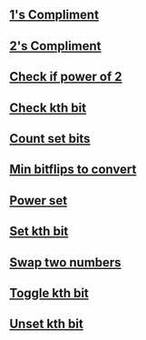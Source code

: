 

## [1's Compliment](https://github.com/arunkalher/DSA-Repo/tree/main/Play%20with%20Bits/1's%20complement) 

## [2's Compliment](https://github.com/arunkalher/DSA-Repo/tree/main/Play%20with%20Bits/2's%20complement) 

## [Check if power of 2](https://github.com/arunkalher/DSA-Repo/tree/main/Play%20with%20Bits/check%20if%20power%20of%202) 

## [Check kth bit](https://github.com/arunkalher/DSA-Repo/tree/main/Play%20with%20Bits/Check%20kth%20bit) 

## [Count set bits](https://github.com/arunkalher/DSA-Repo/tree/main/Play%20with%20Bits/count%20set%20bits)

## [Min bitflips to convert](https://github.com/arunkalher/DSA-Repo/tree/main/Play%20with%20Bits/count%20set%20bits)

## [Power set](https://github.com/arunkalher/DSA-Repo/tree/main/Play%20with%20Bits/count%20set%20bits)

## [Set kth bit](https://github.com/arunkalher/DSA-Repo/tree/main/Play%20with%20Bits/set%20kth%20bit)

## [Swap two numbers](https://github.com/arunkalher/DSA-Repo/tree/main/Play%20with%20Bits/Swap%20two%20numbers) 

## [Toggle kth bit](https://github.com/arunkalher/DSA-Repo/tree/main/Play%20with%20Bits/toggle%20kth%20bit) 

## [Unset kth bit](https://github.com/arunkalher/DSA-Repo/tree/main/Play%20with%20Bits/Unset%20kth%20bit) 

 